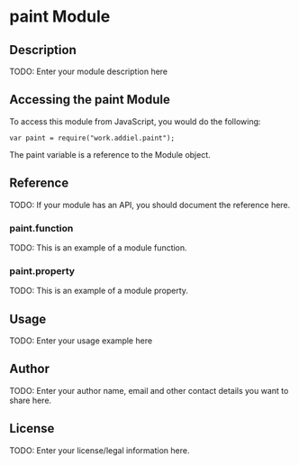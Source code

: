 # paint Module

## Description

TODO: Enter your module description here

## Accessing the paint Module

To access this module from JavaScript, you would do the following:

    var paint = require("work.addiel.paint");

The paint variable is a reference to the Module object.

## Reference

TODO: If your module has an API, you should document
the reference here.

### paint.function

TODO: This is an example of a module function.

### paint.property

TODO: This is an example of a module property.

## Usage

TODO: Enter your usage example here

## Author

TODO: Enter your author name, email and other contact
details you want to share here.

## License

TODO: Enter your license/legal information here.
